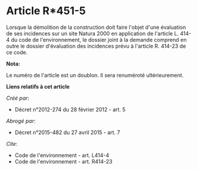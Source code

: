 # Article R*451-5

Lorsque la démolition de la construction doit faire l'objet d'une évaluation de ses incidences sur un site Natura 2000 en
application de l'article L. 414-4 du code de l'environnement, le dossier joint à la demande comprend en outre le dossier
d'évaluation des incidences prévu à l'article R. 414-23 de ce code.

**Nota:**

Le numéro de l'article est un doublon. Il sera renuméroté ultérieurement.

**Liens relatifs à cet article**

_Créé par_:

  - Décret n°2012-274 du 28 février 2012 - art. 5

_Abrogé par_:

  - Décret n°2015-482 du 27 avril 2015 - art. 7

_Cite_:

  - Code de l'environnement - art. L414-4
  - Code de l'environnement - art. R414-23
